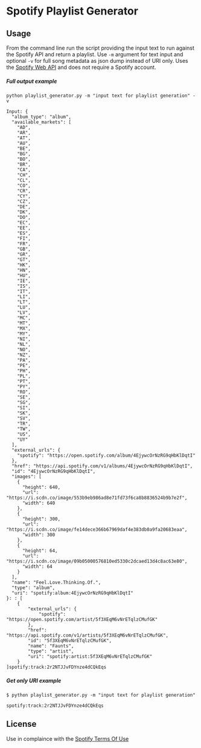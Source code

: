 # Spotify Playlist Generator


## Usage

From the command line run the script providing the input text to run against the Spotify API and return a playlist.
Use ``-m`` argument for text input and optional ``-v`` for full song metadata as json dump instead of URI only.
Uses the [Spotify Web API](https://developer.spotify.com/web-api/) and does not require a Spotify account.

##### Full output example

```
python playlist_generator.py -m "input text for playlist generation" -v

Input: {
  "album_type": "album",
  "available_markets": [
    "AD",
    "AR",
    "AT",
    "AU",
    "BE",
    "BG",
    "BO",
    "BR",
    "CA",
    "CH",
    "CL",
    "CO",
    "CR",
    "CY",
    "CZ",
    "DE",
    "DK",
    "DO",
    "EC",
    "EE",
    "ES",
    "FI",
    "FR",
    "GB",
    "GR",
    "GT",
    "HK",
    "HN",
    "HU",
    "IE",
    "IS",
    "IT",
    "LI",
    "LT",
    "LU",
    "LV",
    "MC",
    "MT",
    "MX",
    "MY",
    "NI",
    "NL",
    "NO",
    "NZ",
    "PA",
    "PE",
    "PH",
    "PL",
    "PT",
    "PY",
    "RO",
    "SE",
    "SG",
    "SI",
    "SK",
    "SV",
    "TR",
    "TW",
    "US",
    "UY"
  ],
  "external_urls": {
    "spotify": "https://open.spotify.com/album/4EjywcOrNzRG9qHbKlDqtI"
  },
  "href": "https://api.spotify.com/v1/albums/4EjywcOrNzRG9qHbKlDqtI",
  "id": "4EjywcOrNzRG9qHbKlDqtI",
  "images": [
    {
      "height": 640,
      "url": "https://i.scdn.co/image/553b9eb986ad8e71fd73f6ca8b8836524b9b7e2f",
      "width": 640
    },
    {
      "height": 300,
      "url": "https://i.scdn.co/image/fe14dece366b67969daf4e383db0a9fa20683eaa",
      "width": 300
    },
    {
      "height": 64,
      "url": "https://i.scdn.co/image/09b05000576810ed5330c2dcaed13d4c8ac63e80",
      "width": 64
    }
  ],
  "name": "Feel.Love.Thinking.Of.",
  "type": "album",
  "uri": "spotify:album:4EjywcOrNzRG9qHbKlDqtI"
}: : [
    {
        "external_urls": {
            "spotify": "https://open.spotify.com/artist/5f3XEqM6vNrETqlzCMufGK"
        },
        "href": "https://api.spotify.com/v1/artists/5f3XEqM6vNrETqlzCMufGK",
        "id": "5f3XEqM6vNrETqlzCMufGK",
        "name": "Faunts",
        "type": "artist",
        "uri": "spotify:artist:5f3XEqM6vNrETqlzCMufGK"
    }
]spotify:track:2r2NTJJvFDYnze4dCQkEqs

```

##### Get only URI example

```
$ python playlist_generator.py -m "input text for playlist generation"

spotify:track:2r2NTJJvFDYnze4dCQkEqs

```

## License

Use in complaince with the [Spotify Terms Of Use](https://developer.spotify.com/developer-terms-of-use/)

